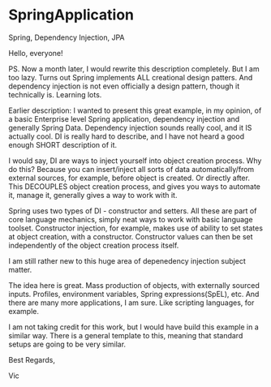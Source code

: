 # SpringApplication
Spring, Dependency Injection, JPA

Hello, everyone!

PS. Now a month later, I would rewrite this description completely. But I am too lazy. Turns out Spring implements ALL creational design patters. And dependency injection is not even officially a design pattern, though it technically is. Learning lots.

Earlier description:
I wanted to present this great example, in my opinion, of a basic Enterprise level Spring application, dependency injection and generally Spring Data. Dependency injection sounds really cool, and it IS actually cool. DI is really hard to describe, and I have not heard a good enough SHORT description of it. 

I would say, DI are ways to inject yourself into object creation process. Why do this? Because you can insert/inject all sorts of data automatically/from external sources, for example, before object is created. Or directly after. This DECOUPLES object creation process, and gives you ways to automate it, manage it, generally gives a way to work with it. 

Spring uses two types of DI - constructor and setters. All these are part of core language mechanics, simply neat ways to work with basic language toolset. Constructor injection, for example, makes use of ability to set states at object creation, with a constructor. Constructor values can then be set independently of the object creation process itself.

I am still rather new to this huge area of depenedency injection subject matter.

The idea here is great. Mass production of objects, with externally sourced inputs. Profiles, environment variables, Spring expressions(SpEL), etc. And there are many more applications, I am sure. Like scripting languages, for example.

I am not taking credit for this work, but I would have build this example in a similar way. There is a general template to this, meaning that standard setups are going to be very similar.

Best Regards,

Vic


